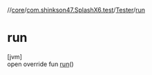 //[core](../../../index.md)/[com.shinkson47.SplashX6.test](../index.md)/[Tester](index.md)/[run](run.md)

# run

[jvm]\
open override fun [run](run.md)()

